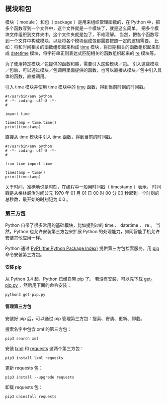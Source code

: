 ## 模块和包 ##
模块（ module ）和包（ package ）是用来组织管理函数的，在 Python 中，把多个函数写到一个文件中，这个文件就是一个模块了，就是这么简单。
把多个模块文件组织到文件夹中，这个文件夹就是包了，不难理解。
当然，把各个函数写到一个文件中构成模块，以及将各个模块组成包都需要按照一定的逻辑需要。
比如：将和时间相关的函数组织起来构成 [time](https://docs.python.org/3.5/library/time.html) 模块，将日期相关的函数组织起来形成 [datetime](https://docs.python.org/3.5/library/datetime.html) 模块，将字符串正则表达式匹配相关的函数组织起来的 [re](https://docs.python.org/3.5/library/re.html) 模块等。

为了使用特定模块／包提供的函数和类，需要引入这些模块／包。
引入这些模块／包后，可以通过模块／包调用里面提供的函数，也可以直接从模块／包中引入具体的函数，直接调用。

引入 time 模块并使用 time 模块中的 [time](https://docs.python.org/3.5/library/time.html#time.time) 函数，得到当前时刻的时间戳。

```
#!/usr/bin/env python
# -*- coding: utf-8 -*-
#

import time

timestamp = time.time()
print(timestamp)
```

直接从 time 模块中引入 time 函数，得到当前的时间戳。

```
#!/usr/bin/env python
# -*- coding: utf-8 -*-
#

from time import time

timestamp = time()
print(timestamp)
```


关于时间，准确地说是时刻，在编程中一般用时间戳（ timestamp ）表示。
时间戳是从格林威治时间公元 1970 年 01 月 01 日 00 时 00 分 00 秒起到一个时刻的总秒数，最开始的时刻记为 0.0 。

### 第三方包 ###
Python 自带了很多常用的基础模块，比如提到过的 time 、 datetime 、 re 。
当然，Python 也允许安装第三方包来扩展 Python 的处理能力，如同智能手机允许安装其他应用一样。

Python 通过 [PyPI (the Python Package Index)](https://pypi.python.org/pypi) 提供第三方包检索服务，用 [pip](https://pip.pypa.io/) 命令安装第三方包。

#### 安装 pip ####
从 Python 3.4 起，Python 已经自带 pip 了。
若没有安装，可以先下载 [get-pip.py](https://bootstrap.pypa.io/get-pip.py) ，然后用下面的命令安装：

```
python3 get-pip.py
```

#### 管理第三方包 ####
安装好 pip 后，可以通过 pip 管理第三方包：搜索、安装、更新、卸载。

搜索名字中包含 xml 的第三方包：

````
pip3 search xml
````

安装 [lxml](http://lxml.de/) 和 [requests](https://github.com/kennethreitz/requests) 这两个第三方包：

```
pip3 install lxml requests
```

更新 requests 包：

```
pip3 install --upgrade requests
```

卸载 requests 包：

```
pip3 uninstall requests
```

